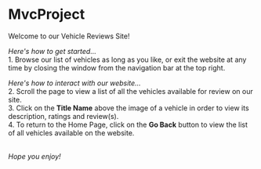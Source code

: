 # MvcProject


Welcome to our Vehicle Reviews Site!

*Here's how to get started...*
<br>1. Browse our list of vehicles as long as you like, or exit the website at any time by closing the window from the navigation bar at the top right.

*Here's how to interact with our website...*
<br>2. Scroll the page to view a list of all the vehicles available for review on our site.
<br>3. Click on the **Title Name** above the image of a vehicle in order to view its description, ratings and review(s).
<br>4. To return to the Home Page, click on the **Go Back** button to view the list of all vehicles available on the website.

<br> *Hope you enjoy!*
